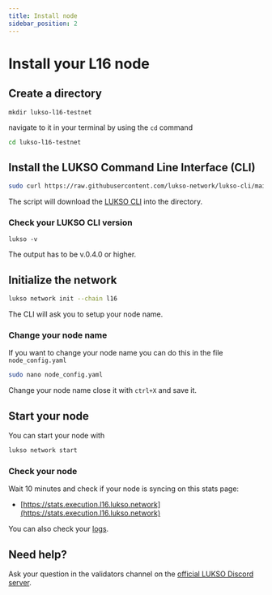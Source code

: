 ```yaml
---
title: Install node
sidebar_position: 2
---
```


# Install your L16 node

## Create a directory

```
mkdir lukso-l16-testnet 
```
 
navigate to it in your terminal by using the `cd` command

```bash
cd lukso-l16-testnet
```

## Install the LUKSO Command Line Interface (CLI)
 
```sh
sudo curl https://raw.githubusercontent.com/lukso-network/lukso-cli/main/install.sh | sudo bash
```

The script will download the [LUKSO CLI](https://github.com/lukso-network/lukso-cli) into the directory.

### Check your LUKSO CLI version

```
lukso -v
```

The output has to be v.0.4.0 or higher.

## Initialize the network

```sh
lukso network init --chain l16
```

The CLI will ask you to setup your node name.

### Change your node name

If you want to change your node name you can do this in the file `node_config.yaml`

```sh
sudo nano node_config.yaml
```

Change your node name close it with `ctrl+X` and save it.

## Start your node

You can start your node with

```sh
lukso network start
```

### Check your node

Wait 10 minutes and check if your node is syncing on this stats page:

- [https://stats.execution.l16.lukso.network](https://stats.execution.l16.lukso.network)

You can also check your [logs](./l16-logs.md).

## Need help?

Ask your question in the validators channel on the [official LUKSO Discord server](https://discord.gg/u7cmyUyw8F).
